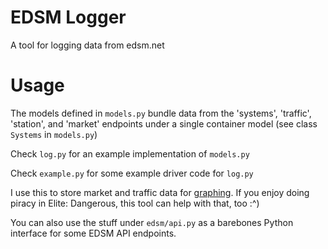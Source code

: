 # EDSM Logger
A tool for logging data from edsm.net

# Usage
The models defined in `models.py` bundle data from the 'systems', 'traffic', 'station', and 'market' endpoints under a single container model (see class `Systems` in `models.py`)

Check `log.py` for an example implementation of `models.py`

Check `example.py` for some example driver code for `log.py`

I use this to store market and traffic data for [graphing](https://github.com/altair-viz/altair). If you enjoy doing piracy in Elite: Dangerous, this tool can help with that, too :^)

You can also use the stuff under `edsm/api.py` as a barebones Python interface for some EDSM API endpoints.

